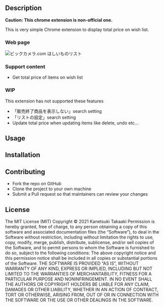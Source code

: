 ## Description
**Caution: This chrome extension is non-official one.**

This is very simple Chrome extension to display total price on wish list.
### Web page
![ビックカメラ.com ほしいものリスト](https://www.biccamera.com/bc/member/CMmWishList.jsp)

### Support content
- Get total price of items on wish list
### WIP
This extension has not supported these features
- 「販売終了商品を表示しない」search setting
- 「リストの設定」search setting
- Update total price when updating items like delete, undo etc...

## Usage

## Installation

## Contributing
- Fork the repo on GitHub
- Clone the project to your own machine
- Submit a Pull request so that maintainers can review your changes

## License
The MIT License (MIT)
Copyright © 2021 Kanetsuki Takaaki
Permission is hereby granted, free of charge, to any person obtaining a copy of this software and associated documentation files (the “Software”), to deal in the Software without restriction, including without limitation the rights to use, copy, modify, merge, publish, distribute, sublicense, and/or sell copies of the Software, and to permit persons to whom the Software is furnished to do so, subject to the following conditions:
The above copyright notice and this permission notice shall be included in all copies or substantial portions of the Software.
THE SOFTWARE IS PROVIDED “AS IS”, WITHOUT WARRANTY OF ANY KIND, EXPRESS OR IMPLIED, INCLUDING BUT NOT LIMITED TO THE WARRANTIES OF MERCHANTABILITY, FITNESS FOR A PARTICULAR PURPOSE AND NONINFRINGEMENT. IN NO EVENT SHALL THE AUTHORS OR COPYRIGHT HOLDERS BE LIABLE FOR ANY CLAIM, DAMAGES OR OTHER LIABILITY, WHETHER IN AN ACTION OF CONTRACT, TORT OR OTHERWISE, ARISING FROM, OUT OF OR IN CONNECTION WITH THE SOFTWARE OR THE USE OR OTHER DEALINGS IN THE SOFTWARE.
